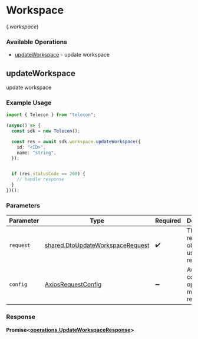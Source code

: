 # Workspace
(*.workspace*)

### Available Operations

* [updateWorkspace](#updateworkspace) - update workspace

## updateWorkspace

update workspace

### Example Usage

```typescript
import { Telecon } from "telecon";

(async() => {
  const sdk = new Telecon();

  const res = await sdk.workspace.updateWorkspace({
    id: "<ID>",
    name: "string",
  });


  if (res.statusCode == 200) {
    // handle response
  }
})();
```

### Parameters

| Parameter                                                                            | Type                                                                                 | Required                                                                             | Description                                                                          |
| ------------------------------------------------------------------------------------ | ------------------------------------------------------------------------------------ | ------------------------------------------------------------------------------------ | ------------------------------------------------------------------------------------ |
| `request`                                                                            | [shared.DtoUpdateWorkspaceRequest](../../models/shared/dtoupdateworkspacerequest.md) | :heavy_check_mark:                                                                   | The request object to use for the request.                                           |
| `config`                                                                             | [AxiosRequestConfig](https://axios-http.com/docs/req_config)                         | :heavy_minus_sign:                                                                   | Available config options for making requests.                                        |


### Response

**Promise<[operations.UpdateWorkspaceResponse](../../models/operations/updateworkspaceresponse.md)>**

